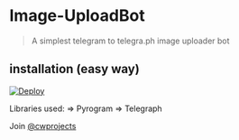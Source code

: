 # Image-UploadBot

> A simplest telegram to telegra.ph image uploader bot

## installation (easy way)

[![Deploy](https://img.shields.io/badge/Deploy%20To%20Heroku-blueviolet?style=for-the-badge&logo=heroku)](https://heroku.com/deploy?template=https://github.com/atikjaz/Image-UploadBot/tree/master)

Libraries used: => Pyrogram => Telegraph

Join [@cwprojects](https://t.me/cwprojects)
